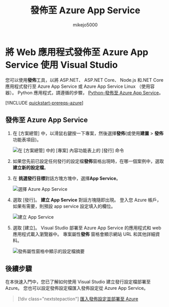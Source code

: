 ﻿---
title: 發佈至 Azure App Service
ms.custom: ''
ms.date: 06/22/2018
ms.technology: vs-ide-deployment
ms.topic: quickstart
helpviewer_keywords:
- deployment, website
ms.assetid: fc82b1f1-d342-4b82-9a44-590479f0a895
author: mikejo5000
ms.author: mikejo
manager: douge
ms.workload:
- azure
ms.openlocfilehash: 7761164182188366425a81518f3d0513361b6f19
ms.sourcegitcommit: 8ee7efb70a1bfebcb6dd9855b926a4ff043ecf35
ms.translationtype: MT
ms.contentlocale: zh-TW
ms.lasthandoff: 07/17/2018
ms.locfileid: "39077839"
---
# <a name="publish-a-web-app-to-azure-app-service-using-visual-studio"></a>將 Web 應用程式發佈至 Azure App Service 使用 Visual Studio

您可以使用**發佈**工具，以將 ASP.NET、 ASP.NET Core、 Node.js 和.NET Core 應用程式發行至 Azure App Service 或 Azure App Service Linux （使用容器）。 Python 應用程式，請遵循的步驟， [Python-發佈至 Azure App Service](../python/publishing-python-web-applications-to-azure-from-visual-studio.md)。

[!INCLUDE [quickstart-prereqs-azure](includes/quickstart-prereqs-azure.md)]

## <a name="publish-to-azure-app-service"></a>發佈至 Azure App Service

1. 在 [方案總管] 中，以滑鼠右鍵按一下專案，然後選擇**發佈**(或使用**建置** > **發佈**功能表項目)。

    ![在 [方案總管] 中的 [專案] 內容功能表上的 [發行] 命令](../deployment/media/quickstart-publish.png "選擇發行")

1. 如果您先前已設定任何發行的設定檔**發佈**窗格出現時，在哪一個案例中，選取**建立新的設定檔**。

1. 在 **挑選發行目標**對話方塊方塊中，選擇**App Service**。

    ![選擇 Azure App Service](../deployment/media/quickstart-publish-azure.png "選擇 Azure App Service")

1. 選取 [發行]。 **建立 App Service**  對話方塊隨即出現。 登入您 Azure 帳戶，如果有需要，則預設 app service 設定填入的欄位。

    ![建立 App Service](../deployment/media/quickstart-publish-settings-app-service.png "建立 Azure App Service")

1. 選取 [建立]。 Visual Studio 部署至 Azure App Service 的應用程式和 web 應用程式載入瀏覽器中。 專案屬性**發佈** 窗格會顯示網站 URL 和其他詳細資料。

    ![發佈屬性窗格中顯示的設定檔摘要](../deployment/media/quickstart-publish-app-service-summary.png)

## <a name="next-steps"></a>後續步驟

在本快速入門中，您已了解如何使用 Visual Studio 建立發行設定檔部署至 Azure。 您也可以設定發佈設定檔匯入發佈設定從 Azure App Service。

> [!div class="nextstepaction"]
> [匯入發佈設定並部署至 Azure](tutorial-import-publish-settings-azure.md)
